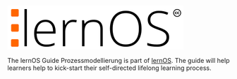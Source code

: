 ![lernOS Logo](https://github.com/cogneon/lernos-core/raw/master/images/lernOS-logo-400px.png)

The lernOS Guide Prozessmodellierung is part of [lernOS](https://lernos.org). The guide will help learners help to kick-start their self-directed lifelong learning process.

